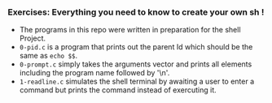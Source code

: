 ### Exercises: Everything you need to know to create your own sh !

- The programs in this repo were written in preparation for the shell Project.
- `0-pid.c` is a program that prints out the parent Id which should be the same as `echo $$`.
- `0-prompt.c` simply takes the arguments vector and prints all elements including the program name followed by '\n'.
- `1-readline.c` simulates the shell terminal by awaiting a user to enter a command but prints the command instead of exercuting it.
